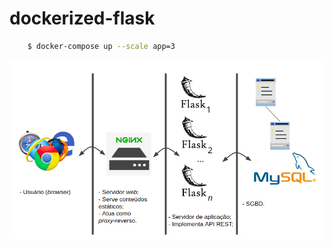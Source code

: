 # dockerized-flask

```bash
	$ docker-compose up --scale app=3
```

<img src="arq.png" align="center"/>
